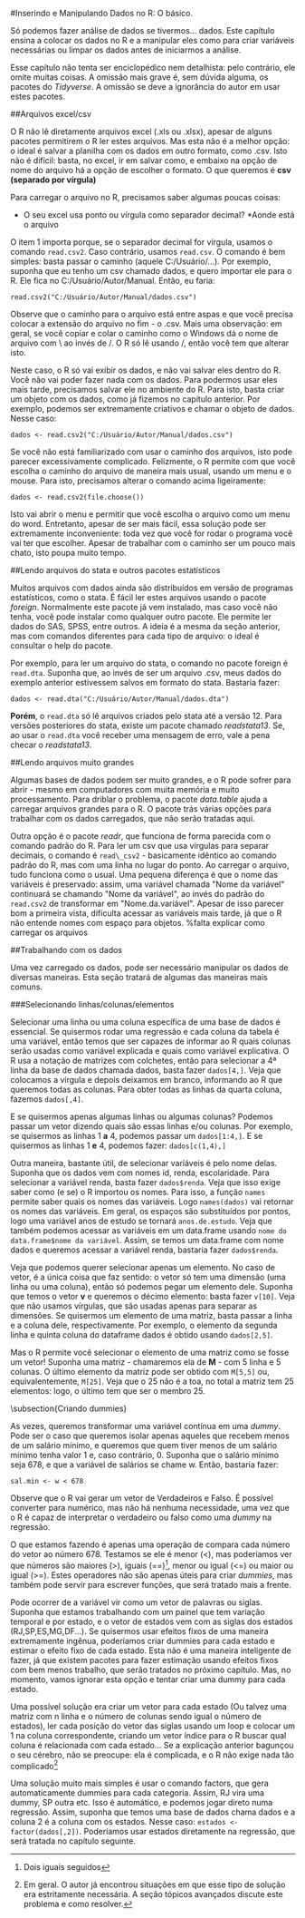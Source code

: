 #Inserindo e Manipulando Dados no R: O básico. 

Só podemos fazer análise de dados se tivermos... dados. Este capítulo ensina a colocar os dados no R e a manipular eles como para criar variáveis necessárias ou limpar os dados antes de iniciarmos a análise. 

Esse capítulo não tenta ser enciclopédico nem detalhista: pelo contrário, ele omite muitas coisas. A omissão mais grave é, sem dúvida alguma, os pacotes do *Tidyverse*. A omissão se deve a ignorância do autor em usar estes pacotes. 

##Arquivos excel/csv

O R não lê diretamente arquivos excel (.xls ou .xlsx), apesar de alguns pacotes permitirem o R ler estes arquivos. Mas esta não é a melhor opção: o ideal é salvar a planilha com os dados em outro formato, como .csv. Isto não é difícil: basta, no excel, ir em salvar como, e embaixo na opção de nome do arquivo há a opção de escolher o formato. O que queremos é **csv (separado por vírgula)**

Para carregar o arquivo no R, precisamos saber algumas poucas coisas:

* O seu excel usa ponto ou vírgula como separador decimal?
*Aonde está o arquivo

O item 1 importa porque, se o separador decimal for vírgula, usamos o comando `read.csv2`. Caso contrário, usamos `read.csv`. O comando é bem simples: basta passar o caminho (aquele C:/Usuário/...). Por exemplo, suponha que eu tenho um csv chamado dados, e quero importar ele para o R. Ele fica no C:/Usuário/Autor/Manual. Então, eu faria:

```
read.csv2("C:/Usuário/Autor/Manual/dados.csv")
```

Observe que o caminho para o arquivo está entre aspas e que você precisa colocar a extensão do arquivo no fim - o .csv. Mais uma observação: em geral, se você copiar e colar o caminho como o Windows dá o nome de arquivo com \ ao invés de /. O R só lê usando /, então você tem que alterar isto. 

Neste caso, o R só vai exibir os dados, e não vai salvar eles dentro do R. Você não vai poder fazer nada com os dados. Para podermos usar eles mais tarde, precisamos salvar ele no ambiente do R. Para isto, basta criar um objeto com os dados, como já fizemos no capítulo anterior. Por exemplo, podemos ser extremamente criativos e chamar o objeto de dados. Nesse caso:

```
dados <- read.csv2("C:/Usuário/Autor/Manual/dados.csv")
``` 

Se você não está familiarizado com usar o caminho dos arquivos, isto pode parecer excessivamente complicado. Felizmente, o R permite com que você escolha o caminho do arquivo de maneira mais usual, usando um menu e o mouse. Para isto, precisamos alterar o comando acima ligeiramente:

```
dados <- read.csv2(file.choose())
```

Isto vai abrir o menu e permitir que você escolha o arquivo como um menu do word. Entretanto, apesar de ser mais fácil, essa solução pode ser extremamente inconveniente: toda vez que você for rodar o programa você vai ter que escolher. Apesar de trabalhar com o caminho ser um pouco mais chato, isto poupa muito tempo. 

##Lendo arquivos do stata e outros pacotes estatísticos

Muitos arquivos com dados ainda são distribuídos em versão de programas estatísticos, como o stata. É fácil ler estes arquivos usando o pacote *foreign*. Normalmente este pacote já vem instalado, mas caso você não tenha, você pode instalar como qualquer outro pacote. Ele permite ler dados do SAS, SPSS, entre outros. A ideia é a mesma da seção anterior, mas com comandos diferentes para cada tipo de arquivo: o ideal é consultar o help do pacote.

Por exemplo, para ler um arquivo do stata, o comando no pacote foreign é `read.dta`. Suponha que, ao invés de ser um arquivo .csv, meus dados do exemplo anterior estivessem salvos em formato do stata. Bastaria fazer: 

```
dados <- read.dta("C:/Usuário/Autor/Manual/dados.dta")
```

**Porém**, o `read.dta` só lê arquivos criados pelo stata até a versão 12. Para versões posteriores do stata, existe um pacote chamado *readstata13*. Se, ao usar o `read.dta` você receber uma mensagem de erro, vale a pena checar o *readstata13*. 

##Lendo arquivos muito grandes

Algumas bases de dados podem ser muito grandes, e o R pode sofrer para abrir - mesmo em computadores com muita memória e muito processamento. Para driblar o problema, o pacote *data.table* ajuda a carregar arquivos grandes para o R. O pacote trás várias opções para trabalhar com os dados carregados, que não serão tratadas aqui. 

Outra opção é o pacote *readr*, que funciona de forma parecida com o comando padrão do R. Para ler um csv que usa vírgulas para separar decimais, o comando é `read\_csv2` - basicamente idêntico ao comando padrão do R, mas com uma linha no lugar do ponto. Ao carregar o arquivo, tudo funciona como o usual. Uma pequena diferença é que o nome das variáveis é preservado: assim, uma variável chamada "Nome da variável" continuará se chamando "Nome da variável", ao invés do padrão do `read.csv2` de transformar em "Nome.da.variável". Apesar de isso parecer bom a primeira vista, dificulta acessar as variáveis mais tarde, já que o R não entende nomes com espaço para objetos.  %falta explicar como carregar os arquivos

##Trabalhando com os dados

Uma vez carregado os dados, pode ser necessário manipular os dados de diversas maneiras. Esta seção tratará de algumas das maneiras mais comuns. 

###Selecionando linhas/colunas/elementos

Selecionar uma linha ou uma coluna específica de uma base de dados é essencial. Se quisermos rodar uma regressão e cada coluna da tabela é uma variável, então temos que ser capazes de informar ao R quais colunas serão usadas como variável explicada e quais como variável explicativa. O R usa a notação de matrizes com colchetes, então para selecionar a 4ª linha da base de dados chamada dados, basta fazer `dados[4,]`. Veja que colocamos a vírgula e depois deixamos em branco, informando ao R que queremos todas as colunas. Para obter todas as linhas da quarta coluna, fazemos `dados[,4]`.

E se quisermos apenas algumas linhas ou algumas colunas? Podemos passar um vetor dizendo quais são essas linhas e/ou colunas. Por exemplo, se quisermos as linhas 1 **a** 4, podemos passar um `dados[1:4,]`. E se quisermos as linhas 1 **e** 4, podemos fazer: `dados[c(1,4),]`

Outra maneira, bastante útil, de selecionar variáveis é pelo nome delas. Suponha que os dados vem com nomes id, renda, escolaridade. Para selecionar a variável renda, basta fazer `dados$renda`. Veja que isso exige saber como (e se) o R importou os nomes. Para isso, a função `names` permite saber quais os nomes das variáveis. Logo `names(dados)` vai retornar os nomes das variáveis. Em geral, os espaços são substituídos por pontos, logo uma variável anos de estudo se tornará `anos.de.estudo`. Veja que também podemos acessar as variáveis em um data.frame usando `nome do data.frame$nome da variável`. Assim, se temos um data.frame com nome dados e queremos acessar a variável renda, bastaria fazer `dados$renda`.

Veja que podemos querer selecionar apenas um elemento. No caso de vetor, é a única coisa que faz sentido: o vetor só tem uma dimensão (uma linha ou uma coluna), então só podemos pegar um elemento dele. Suponha que temos o vetor $\mathbf{v}$ e queremos o décimo elemento: basta fazer `v[10]`. Veja que não usamos vírgulas, que são usadas apenas para separar as dimensões. Se quisermos um elemento de uma matriz, basta passar a linha e a coluna dele, respectivamente. Por exemplo, o elemento da segunda linha e quinta coluna do dataframe dados é obtido usando `dados[2,5]`. 

Mas o R permite você selecionar o elemento de uma matriz como se fosse um vetor! Suponha uma matriz - chamaremos ela de $\mathbf{M}$ - com 5 linha e 5 colunas. O último elemento da matriz pode ser obtido com `M[5,5]` ou, equivalentemente, `M[25]`. Veja que o 25 não é a toa, no total a matriz tem 25 elementos: logo, o último tem que ser o membro 25.   

\subsection{Criando dummies}

As vezes, queremos transformar uma variável contínua em uma *dummy*. Pode ser o caso que queremos isolar apenas aqueles que recebem menos de um salário mínimo, e queremos que quem tiver menos de um salário mínimo tenha valor 1 e, caso contrário, 0. Suponha que o salário mínimo seja 678, e que a variável de salários se chame w. Então, bastaria fazer:

```
sal.min <- w < 678
```

Observe que o R vai gerar um vetor de Verdadeiros e Falso. É possível converter para numérico, mas não há nenhuma necessidade, uma vez que o R é capaz de interpretar o verdadeiro ou falso como uma *dummy* na regressão.

O que estamos fazendo é apenas uma operação de compara cada número do vetor ao número 678. Testamos se ele é menor (<), mas poderíamos ver que números são maiores (>), iguais (==)[^1], menor ou igual (<=) ou maior ou igual (>=). Estes operadores não são apenas úteis para criar *dummies*, mas também pode servir para escrever funções, que será tratado mais a frente. 

Pode ocorrer de a variável vir como um vetor de palavras ou siglas. Suponha que estamos trabalhando com um painel que tem variação temporal e por estado, e o vetor de estados vem com as siglas dos estados (RJ,SP,ES,MG,DF...). Se quisermos usar efeitos fixos de uma maneira extremamente ingênua, poderíamos criar dummies para cada estado e estimar o efeito fixo de cada estado. Esta não é uma maneira inteligente de fazer, já que existem pacotes para fazer estimação usando efeitos fixos com bem menos trabalho, que serão tratados no próximo capítulo. Mas, no momento, vamos ignorar esta opção e tentar criar uma dummy para cada estado.

Uma possível solução era criar um vetor para cada estado (Ou talvez uma matriz com n linha e o número de colunas sendo igual o número de estados), ler cada posição do vetor das siglas usando um loop e colocar um 1 na coluna correspondente, criando um vetor índice para o R buscar qual coluna é relacionada com cada estado... Se a explicação anterior bagunçou o seu cérebro, não se preocupe: ela é complicada, e o R não exige nada tão complicado[^2] 

Uma solução muito mais simples é usar o comando factors, que gera automaticamente dummies para cada categoria. Assim, RJ vira uma dummy, SP outra etc. Isso é automático, e podemos jogar direto numa regressão. Assim, suponha que temos uma base de dados chama dados e a coluna 2 é a coluna com os estados. Nesse caso: `estados <- factor(dados[,2])`. Poderíamos usar estados diretamente na regressão, que será tratada no capítulo seguinte. 

[^1]: Dois iguais seguidos

[^2]: Em geral. O autor já encontrou situações em que esse tipo de solução era estritamente necessária. A seção tópicos avançados discute este problema e como resolver.
